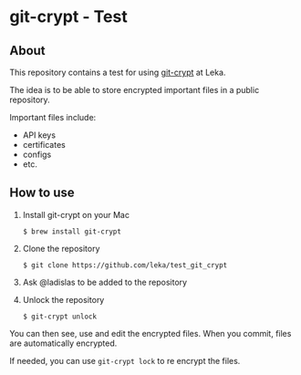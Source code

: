 # git-crypt - Test

## About

This repository contains a test for using [git-crypt](https://www.agwa.name/projects/git-crypt/) at Leka.

The idea is to be able to store encrypted important files in a public repository.

Important files include:

- API keys
- certificates
- configs
- etc.

## How to use

1. Install git-crypt on your Mac

    ```
    $ brew install git-crypt
    ```
    
1. Clone the repository

    ```
    $ git clone https://github.com/leka/test_git_crypt
    ```
    
1. Ask @ladislas to be added to the repository
1. Unlock the repository 

    ```
    $ git-crypt unlock
    ```
     
You can then see, use and edit the encrypted files. When you commit, files are automatically encrypted.

If needed, you can use `git-crypt lock` to re encrypt the files.
